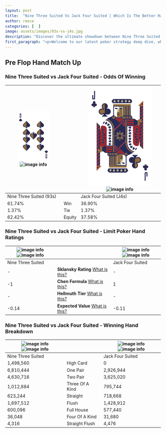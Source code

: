 ```yaml
---
layout: post
title:  "Nine Three Suited Vs Jack Four Suited | Which Is The Better Hand In Poker? A Complete Guide"
author: reece
categories: [  ]
image: assets/images/93s-vs-j4s.jpg
description: "Discover the ultimate showdown between Nine Three Suited and Jack Four Suited in poker! Uncover the odds, strategies, and scenarios where one hand triumphs over the other. Get ready to up your poker game with this thrilling analysis."
first_paragraph: "<p>Welcome to our latest poker strategy deep dive, where we're pitting two distinct hands against each other in a high-stakes showdown: Nine Three Suited vs Jack Four Suited.</p><p>In the dynamic world of poker, every decision counts, and knowing which hand holds the upper hand is key to your success at the table.</p><p>In this article, we'll dissect these two hands, explore the scenarios where one dominates the other, and equip you with the knowledge to make strategic choices that can tip the odds in your favor.</p><p>Get ready to unravel the intriguing dynamics of these poker hands and elevate your game to new heights.</p>"
---
```




[comment]: # (sp0)

## Pre Flop Hand Match Up

<div class="table hand-ratings" markdown="1"> 



### Nine Three Suited vs Jack Four Suited - Odds Of Winning


    
| ![image info](assets/images/hand1/9.png) ![image info](assets/images/hand1/3s.png) |  | ![image info](assets/images/hand2/j.png) ![image info](assets/images/hand2/4s.png) |
| -------- | -------- | -------- |
| Nine Three Suited (93s) |  | Jack Four Suited (J4s) |
| 61.74% | Win | 36.90% |
| 1.37% | Tie | 1.37% |
| 62.42% | Equity | 37.58% |




[comment]: # (sp1)



### Nine Three Suited vs Jack Four Suited - Limit Poker Hand Ratings


    
| ![image info](https://www.riverpairs.com/assets/images/hand1/9.png) ![image info](https://www.riverpairs.com/assets/images/hand1/3s.png) |  | ![image info](https://www.riverpairs.com/assets/images/hand2/j.png) ![image info](https://www.riverpairs.com/assets/images/hand2/4s.png) |
| -------- | -------- | -------- |
| Nine Three Suited |  | Jack Four Suited |
| - | **Sklansky Rating** [What is this?](/sklansky-rating-explained) | - |
| -1 | **Chen Formula** [What is this?](/chen-formula-explained) | 1 |
| - | **Hellmuth Tier** [What is this?](/Hellmuth-tier-explained) | - |
| -0.14 | **Expected Value** [What is this?](/expected-value-explained) | -0.11 |




[comment]: # (sp2)



### Nine Three Suited vs Jack Four Suited - Winning Hand Breakdown


    
| ![image info](https://www.riverpairs.com/assets/images/hand1/9.png) ![image info](https://www.riverpairs.com/assets/images/hand1/3s.png) |  | ![image info](https://www.riverpairs.com/assets/images/hand2/j.png) ![image info](https://www.riverpairs.com/assets/images/hand2/4s.png) |
| -------- | -------- | -------- |
| Nine Three Suited |  | Jack Four Suited |
| 1,498,560 | High Card | 0 |
| 6,810,444 | One Pair | 2,926,944 |
| 4,630,716 | Two Pair | 3,625,020 |
| 1,012,884 | Three Of A Kind | 795,744 |
| 623,244 | Straight | 718,668 |
| 1,697,512 | Flush | 1,428,912 |
| 600,096 | Full House | 577,440 |
| 36,048 | Four Of A Kind | 31,680 |
| 4,316 | Straight Flush | 4,476 |




[comment]: # (sp3)



</div>

[comment]: # (sp4)



[comment]: # (sp5)

